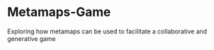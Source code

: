 Metamaps-Game
=============

Exploring how metamaps can be used to facilitate a collaborative and generative game
